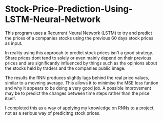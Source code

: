 # Stock-Price-Prediction-Using-LSTM-Neural-Network  
  
This program uses a Recurrent Neural Network (LSTM) to try and predict the prices of a companies stocks using the previous 60 days stock prices as input.  
  
In reality using this approcah to predict stock prices isn't a good strategy. Share prices dont tend to solely or even mainly depend on their previous prices and are significantly influenced by things such as the opinions about the stocks held by traders and the companies public image.  
  
The results the RNN produces slightly lags behind the real price values, similar to a movning average. This allows it to minimise the MSE loss funtion and why it appears to be doing a very good job. A possible improvement may be to predict the changes between time steps rather than the price itself.  
  
I completed this as a way of applying my knowledge on RNNs to a project, not as a serious way of predicitng stock prices.
